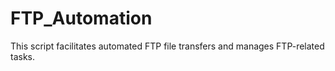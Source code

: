 # FTP_Automation
This script facilitates automated FTP file transfers and manages FTP-related tasks.

